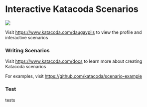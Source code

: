 # Interactive Katacoda Scenarios

[![](http://shields.katacoda.com/katacoda/daugavpils/count.svg)](https://www.katacoda.com/daugavpils "Get your profile on Katacoda.com")

Visit https://www.katacoda.com/daugavpils to view the profile and interactive scenarios

### Writing Scenarios
Visit https://www.katacoda.com/docs to learn more about creating Katacoda scenarios

For examples, visit https://github.com/katacoda/scenario-example
### Test
tests
